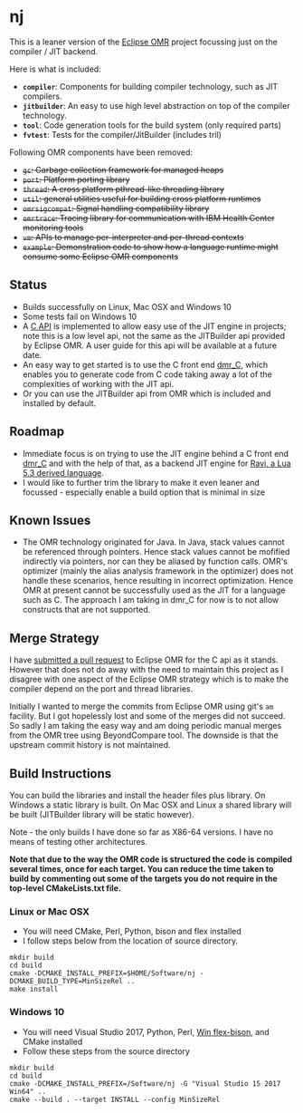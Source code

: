 # nj

This is a leaner version of the [Eclipse OMR](https://github.com/eclipse/omr) project focussing just on the compiler / JIT backend. 

Here is what is included:

* **`compiler`**:       Components for building compiler technology, such as JIT
                        compilers.
* **`jitbuilder`**:     An easy to use high level abstraction on top of the
                        compiler technology.
* **`tool`**:           Code generation tools for the build system (only required parts)
* **`fvtest`**:         Tests for the compiler/JitBuilder (includes tril)

Following OMR components have been removed:

* ~~`gc`:             Garbage collection framework for managed heaps~~
* ~~`port`:           Platform porting library~~
* ~~`thread`:         A cross platform pthread-like threading library~~
* ~~`util`:           general utilities useful for building cross platform
                        runtimes~~
* ~~`omrsigcompat`:   Signal handling compatibility library~~
* ~~`omrtrace`:       Tracing library for communication with IBM Health Center
                        monitoring tools~~
* ~~`vm`:             APIs to manage per-interpreter and per-thread contexts~~
* ~~`example`:        Demonstration code to show how a language runtime might
                        consume some Eclipse OMR components~~

## Status

* Builds successfully on Linux, Mac OSX and Windows 10 
* Some tests fail on Windows 10
* A [C API](https://github.com/dibyendumajumdar/nj/blob/master/frontends/nj/ilgen/nj_api.h) is implemented to allow easy use of the JIT engine in projects; note this is a low level api, not the same as the JITBuilder api provided by Eclipse OMR. A user guide for this api will be available at a future date.
* An easy way to get started is to use the C front end [dmr_C](https://github.com/dibyendumajumdar/dmr_c), which enables you to generate code from C code taking away a lot of the complexities of working with the JIT api.
* Or you can use the JITBuilder api from OMR which is included and installed by default.

## Roadmap

* Immediate focus is on trying to use the JIT engine behind a C front end [dmr_C](https://github.com/dibyendumajumdar/dmr_c) and with the help of that, as a backend JIT engine for [Ravi, a Lua 5.3 derived language](https://github.com/dibyendumajumdar/ravi).
* I would like to further trim the library to make it even leaner and focussed - especially enable a build option that is minimal in size

## Known Issues
* The OMR technology originated for Java. In Java, stack values cannot be referenced through pointers. Hence stack values cannot be mofified indirectly via pointers, nor can they be aliased by function calls. OMR's optimizer (mainly the alias analysis framework in the optimizer) does not handle these scenarios, hence resulting in incorrect optimization. Hence OMR at present cannot be successfully used as the JIT for a language such as C. The approach I am taking in dmr_C for now is to not allow constructs that are not supported.

## Merge Strategy

I have [submitted a pull request](https://github.com/eclipse/omr/pull/3606) to Eclipse OMR for the C api as it stands. However that  does not do away with the need to maintain this project as I disagree with one aspect of the Eclipse OMR strategy which is to make the compiler depend on the port and thread libraries. 

Initially I wanted to merge the commits from Eclipse OMR using git's `am` facility. But I got hopelessly lost and some of the
merges did not succeed. So sadly I am taking the easy way and am doing periodic manual merges from the OMR tree using BeyondCompare tool. The downside is that the upstream commit history is not maintained.

## Build Instructions

You can build the libraries and install the header files plus library. On Windows a static library is built. On Mac OSX and Linux
a shared library will be built (JITBuilder library will be static however).

Note - the only builds I have done so far as X86-64 versions. I have no means of testing other architectures.

**Note that due to the way the OMR code is structured the code is compiled several times, once for each target. You can reduce the time taken to build by commenting out some of the targets you do not require in the top-level CMakeLists.txt file.**

### Linux or Mac OSX

* You will need CMake, Perl, Python, bison and flex installed
* I follow steps below from the location of source directory.

```
mkdir build
cd build
cmake -DCMAKE_INSTALL_PREFIX=$HOME/Software/nj -DCMAKE_BUILD_TYPE=MinSizeRel ..
make install
```

### Windows 10

* You will need Visual Studio 2017, Python, Perl, [Win flex-bison](https://sourceforge.net/projects/winflexbison/), and CMake installed
* Follow these steps from the source directory
```
mkdir build
cd build
cmake -DCMAKE_INSTALL_PREFIX=/Software/nj -G "Visual Studio 15 2017 Win64" ..
cmake --build . --target INSTALL --config MinSizeRel
```



